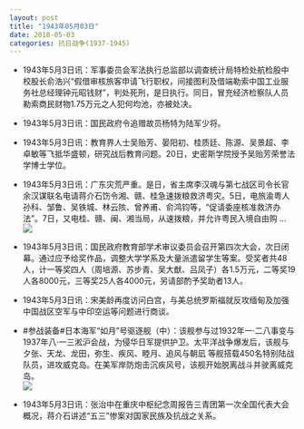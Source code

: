 ```yaml
---
layout: post
title: "1943年05月03日"
date: 2018-05-03
categories: 抗日战争(1937-1945)
---
```


<meta name="referrer" content="no-referrer" />

- 1943年5月3日讯：军事委员会军法执行总监部以调查统计局特检处航检股中校股长俞浩兴“假借审核旅客申请飞行职权，间接图利及借端勒索中国工业服务社总经理钟元昭钱财”，判处死刑，是日执行。同日，冒充经济检察队人员勒索商民财物1.75万元之人犯何均池，亦被处决。 

- 1943年5月3日讯：国民政府令追赠故员杨特为陆军少将。 

- 1943年5月3日讯：教育界人士吴贻芳、晏阳初、桂质廷、陈源、吴景超、李卓敏等飞抵华盛顿，研究战后教育问题。20日，史密斯学院授予吴贻芳荣誉法学博士学位。 

- 1943年5月3日讯：广东灾荒严重。是日，省主席李汉魂与第七战区司令长官余汉谋联名电请蒋介石饬令湘、赣、桂急速拨粮救济粤灾。5日，电旅渝粤人孙科、邹鲁、吴铁城、林云陔、曾养甫、俞鸿钧等，“促请委座核准救济办法”。7日，又电桂、赣、闽、湘当局，从速拨粮，并允许粤民入境自由购 ... <br/><img src="https://wx4.sinaimg.cn/large/aca367d8ly1fqyb1ooauyj20c80900ss.jpg" />

- 1943年5月3日讯：国民政府教育部学术审议委员会召开第四次大会，次日闭幕。通过应予给奖作品，调整大学学系及大量派遣留学生等案。受奖者共48人，计一等奖四人（周培源、苏步青、吴大猷、吕凤子）各1.5万元，二等奖19人各8000元，三等奖25人各4000元，另请部酌予奖助者13人。 

- 1943年5月3日讯：宋美龄再度访问白宫，与美总统罗斯福就反攻缅甸及加强中国战区空军与中印空运等问题进行商谈。 

- #参战装备#日本海军“如月”号驱逐舰（中）：该舰参与过1932年一·二八事变与1937年八·一三淞沪会战，为侵华日军提供护卫。太平洋战争爆发后，该舰与夕张、天龙、龙田，弥生、疾风、睦月、追风与朝凪 等舰搭载450名特别陆战队员，进攻威克岛。在美军岸防炮击沉疾风号，该舰开始脱离战斗并驶离威克岛。 <br/><img src="https://wx4.sinaimg.cn/large/aca367d8ly1fqxx6rcuy5j21hb0m148r.jpg" />

- 1943年5月3日讯：张治中在重庆中枢纪念周报告三青团第一次全国代表大会概况，蒋介石讲述“五三”惨案对国家民族及抗战之关系。 

